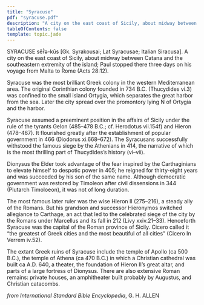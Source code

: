 ```yaml
---
title: "Syracuse"
pdf: "syracuse.pdf"
description: "A city on the east coast of Sicily, about midway between Catania and the southeastern extremity of the island; Paul stopped there three days on his voyage from Malta to Rome (Acts 28:12)."
tableOfContents: false
template: topic.jade
---
```


SYRACUSE sēr̄̀ə-kūs [Gk. Syrakousai; Lat Syracusae; Italian Siracusa]. A
city on the east coast of Sicily, about midway between Catana and the
southeastern extremity of the island; Paul stopped there three days on
his voyage from Malta to Rome (Acts 28:12).

Syracuse was the most brilliant Greek colony in the western
Mediterranean area. The original Corinthian colony founded in 734 B.C.
(Thucydides vi.3) was confined to the small island Ortygia, which
separates the great harbor from the sea. Later the city spread over the
promontory lying N of Ortygia and the harbor.

Syracuse assumed a preeminent position in the affairs of Sicily under
the rule of the tyrants Gelon (485–478 B.C.; cf. Herodotus vii.154f) and
Hieron (478–467). It flourished greatly after the establishment of
popular government in 466 (Diodorus xi.668–672). The Syracusans
successfully withstood the famous siege by the Athenians in 414, the
narrative of which is the most thrilling part of Thucydides’s history
(vi–vii).

Dionysus the Elder took advantage of the fear inspired by the
Carthaginians to elevate himself to despotic power in 405; he reigned
for thirty-eight years and was succeeded by his son of the same name.
Although democratic government was restored by Timoleon after civil
dissensions in 344 (Plutarch Timoloeon), it was not of long duration.

The most famous later ruler was the wise Hieron II (275–216), a steady
ally of the Romans. But his grandson and successor Hieronymos switched
allegiance to Carthage, an act that led to the celebrated siege of the
city by the Romans under Marcellus and its fall in 212 (Livy
xxiv.21–33). Henceforth Syracuse was the capital of the Roman province
of Sicily. Cicero called it “the greatest of Greek cities and the most
beautiful of all cities” (Cicero In Verrem iv.52).

The extant Greek ruins of Syracuse include the temple of Apollo (ca 500
B.C.), the temple of Athena (ca 470 B.C.) in which a Christian cathedral
was built ca A.D. 640, a theater, the foundation of Hieron II’s great
altar, and parts of a large fortress of Dionysus. There are also
extensive Roman remains: private houses, an amphitheater built probably
by Augustus, and Christian catacombs.

*from International Standard Bible Encyclopedia*,   G. H. ALLEN


